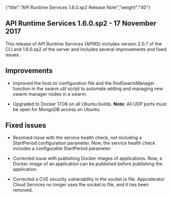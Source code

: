 {"title":"API Runtime Services 1.6.0.sp2 Release Note","weight":"40"}

## API Runtime Services 1.6.0.sp2 - 17 November 2017

This release of API Runtime Services (APIRS) includes version 2.0.7 of the CLI and 1.6.0.sp2 of the server and includes several improvements and fixed issues.

## Improvements

* Improved the host.ini configuration file and the findSwarmManager function in the swarm.util script to automate adding and managing new swarm manager nodes in a swarm.

* Upgraded to Docker 17.06 on all Ubuntu builds. **Note:** All UDP ports must be open for MongoDB access on Ubuntu.

## Fixed issues

* Resolved issue with the service health check, not including a StartPeriod configuration parameter. Now, the service health check includes a configurable StartPeriod parameter.

* Corrected issue with publishing Docker images of applications. Now, a Docker image of an application can be published before publishing the application.

* Corrected a CVE security vulnerability in the socket.io file. Appcelerator Cloud Services no longer uses the socket.io file, and it has been removed.
